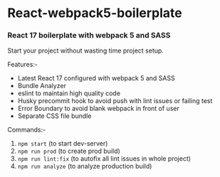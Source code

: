 # React-webpack5-boilerplate
### React 17 boilerplate with webpack 5 and SASS

Start your project without wasting time project setup.

Features:-

* Latest React 17 configured with webpack 5 and SASS
* Bundle Analyzer
* eslint to maintain high quality code
* Husky precommit hook to avoid push with lint issues or failing test
* Error Boundary to avoid blank webpack in front of user
* Separate CSS file bundle

Commands:-

1. `npm start` (to start dev-server)
2. `npm run prod` (to create prod build)
3. `npm run lint:fix` (to autofix all lint issues in whole project)
4. `npm run analyze` (to analyze production build)